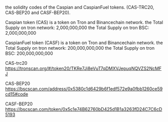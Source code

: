 
the solidity codes of the Caspian and CaspianFuel tokens. (CAS-TRC20, CAS-BEP20 and CASF-BEP20).

Caspian token (CAS) is a token on Tron and Binancechain network.
the Total Supply on tron network: 2,000,000,000 
the Total Supply on tron BSC:     2,000,000,000 

CaspianFuel token (CASF) is a token on Tron and Binancechain network.
the Total Supply on tron network: 200,000,000,000 
the Total Supply on tron BSC:     200,000,000,000 




CAS-trc20
https://tronscan.org/#/token20/TKRe7Ji8eVuT7qDMXVJepuqNQVZS2NcMFJ

 
CAS-BEP20
https://bscscan.com/address/0x5380c1d6429b6f1edf572e9a0fbb1260ce59cd15#code

CASF-BEP20
https://bscscan.com/token/0x5c1e74B62760bD425d1B1a3263fD24C7C6cD5193
